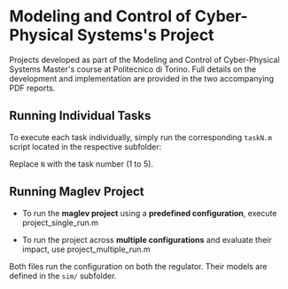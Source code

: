 # Modeling and Control of Cyber-Physical Systems's Project
Projects developed as part of the Modeling and Control of Cyber-Physical Systems Master's course at Politecnico di Torino.
Full details on the development and implementation are provided in the two accompanying PDF reports.

## Running Individual Tasks

To execute each task individually, simply run the corresponding `taskN.m` script located in the respective subfolder:

Replace `N` with the task number (1 to 5).


## Running Maglev Project

- To run the **maglev project** using a **predefined configuration**, execute project_single_run.m

- To run the project across **multiple configurations** and evaluate their impact, use project_multiple_run.m

Both files run the configuration on both the regulator. Their models are defined in the `sim/` subfolder.